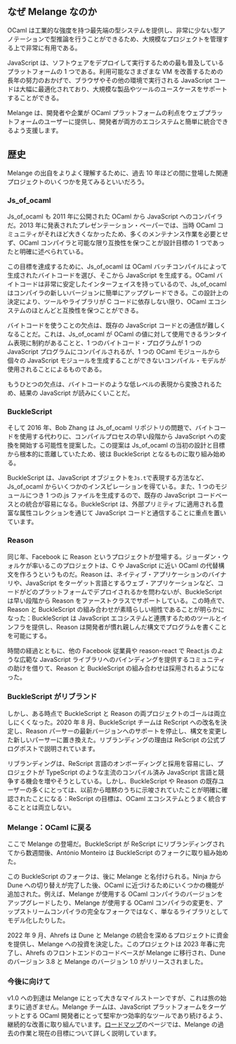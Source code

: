 ## なぜ Melange なのか

OCaml は工業的な強度を持つ最先端の型システムを提供し、非常に少ない型アノテーションで型推論を行うことができるため、大規模なプロジェクトを管理する上で非常に有用である。

JavaScript は、ソフトウェアをデプロイして実行するための最も普及しているプラットフォームの 1 つである。利用可能なさまざまな VM を改善するための長年の努力のおかげで、ブラウザやその他の環境で実行される JavaScript コードは大幅に最適化されており、大規模な製品やツールのユースケースをサポートすることができる。

Melange は、開発者や企業が OCaml プラットフォームの利点をウェブプラットフォームのユーザーに提供し、開発者が両方のエコシステムと簡単に統合できるよう支援します。

## 歴史

Melange の出自をよりよく理解するために、過去 10 年ほどの間に登場した関連プロジェクトのいくつかを見てみるといいだろう。

### Js_of_ocaml

Js_of_ocaml も 2011 年に公開された OCaml から JavaScript へのコンパイラだ。2013 年に発表されたプレゼンテーション・ペーパーでは、当時 OCaml コミュニティがそれほど大きくなかったため、多くのメンテナンス作業を必要とせず、OCaml コンパイラと可能な限り互換性を保つことが設計目標の 1 つであったと明確に述べられている。

この目標を達成するために、Js_of_ocaml は OCaml バッチコンパイルによって生成されたバイトコードを選び、そこから JavaScript を生成する。OCaml バイトコードは非常に安定したインターフェイスを持っているので、Js_of_ocaml はコンパイラの新しいバージョンに簡単にアップグレードできる。この設計上の決定により、ツールやライブラリが C コードに依存しない限り、OCaml エコシステムのほとんどと互換性を保つことができる。

バイトコードを使うことの欠点は、既存の JavaScript コードとの通信が難しくなることだ。これは、Js_of_ocaml が OCaml の値に対して使用できるランタイム表現に制約があることと、1 つのバイトコード・プログラムが 1 つの JavaScript プログラムにコンパイルされるが、1 つの OCaml モジュールから個々の JavaScript モジュールを生成することができないコンパイル・モデルが使用されることによるものである。

もうひとつの欠点は、バイトコードのような低レベルの表現から変換されるため、結果の JavaScript が読みにくいことだ。

### BuckleScript

そして 2016 年、Bob Zhang は Js_of_ocaml リポジトリの問題で、バイトコードを使用する代わりに、コンパイルプロセスの早い段階から JavaScript への変換を開始する可能性を提案した。この提案は Js_of_ocaml の当初の設計と目標から根本的に乖離していたため、彼は BuckleScript となるものに取り組み始める。

BuckleScript は、JavaScript オブジェクトを`Js.t`で表現する方法など、Js_of_ocaml からいくつかのインスピレーションを得ている。また、1 つのモジュールにつき 1 つの.js ファイルを生成するので、既存の JavaScript コードベースとの統合が容易になる。BuckleScript は、外部プリミティブに適用される豊富な属性コレクションを通じて JavaScript コードと通信することに重点を置いています。

### Reason

同じ年、Facebook に Reason というプロジェクトが登場する。ジョーダン・ウォルケが率いるこのプロジェクトは、C や JavaScript に近い OCaml の代替構文を作ろうというものだ。Reason は、ネイティブ・アプリケーションのバイナリや、JavaScript をターゲット言語とするウェブ・アプリケーションなど、コードがどのプラットフォームでデプロイされるかを問わないが、BuckleScript は早い段階から Reason をファーストクラスでサポートしている。この時点で、Reason と BuckleScript の組み合わせが素晴らしい相性であることが明らかになった：BuckleScript は JavaScript エコシステムと連携するためのツールとインフラを提供し、Reason は開発者が慣れ親しんだ構文でプログラムを書くことを可能にする。

時間の経過とともに、他の Facebook 従業員や reason-react で React.js のような広範な JavaScript ライブラリへのバインディングを提供するコミュニティの助けを借りて、Reason と BuckleScript の組み合わせは採用されるようになった。

### BuckleScript がリブランド

しかし、ある時点で BuckleScript と Reason の両プロジェクトのゴールは両立しにくくなった。2020 年 8 月、BuckleScript チームは ReScript への改名を決定し、Reason パーサーの最新バージョンへのサポートを停止し、構文を変更した新しいパーサーに置き換えた。リブランディングの理由は ReScript の公式ブログポストで説明されています。

リブランディングは、ReScript 言語のオンボーディングと採用を容易にし、プロジェクトが TypeScript のような主流のコンパイル済み JavaScript 言語と競争する機会を増やそうとしている。しかし、BuckleScript や Reason の既存ユーザーの多くにとっては、以前から暗黙のうちに示唆されていたことが明確に確認されたことになる：ReScript の目標は、OCaml エコシステムとうまく統合することとは両立しない。

### Melange：OCaml に戻る

ここで Melange の登場だ。BuckleScript が ReScript にリブランディングされてから数週間後、António Monteiro は BuckleScript のフォークに取り組み始めた。

この BuckleScript のフォークは、後に Melange と名付けられる。Ninja から Dune への切り替えが完了した後、OCaml に近づけるためにいくつかの機能が追加された。例えば、Melange が使用する OCaml コンパイラのバージョンをアップグレードしたり、Melange が使用する OCaml コンパイラの変更を、アップストリームコンパイラの完全なフォークではなく、単なるライブラリとしてモデル化したりした。

2022 年 9 月、Ahrefs は Dune と Melange の統合を深めるプロジェクトに資金を提供し、Melange への投資を決定した。このプロジェクトは 2023 年春に完了し、Ahrefs のフロントエンドのコードベースが Melange に移行され、Dune のバージョン 3.8 と Melange のバージョン 1.0 がリリースされました。

### 今後に向けて

v1.0 への到達は Melange にとって大きなマイルストーンですが、これは旅の始まりに過ぎません。Melange チームは、JavaScript プラットフォームをターゲットとする OCaml 開発者にとって堅牢かつ効率的なツールであり続けるよう、継続的な改善に取り組んでいます。[ロードマップ](https://melange.re/v2.2.0/roadmap/)のページでは、Melange の過去の作業と現在の目標について詳しく説明しています。
